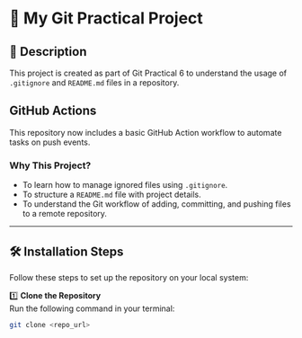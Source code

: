 # 📌 My Git Practical Project  

## 📖 Description  
This project is created as part of Git Practical 6 to understand the usage of `.gitignore` and `README.md` files in a repository.  

## GitHub Actions
This repository now includes a basic GitHub Action workflow to automate tasks on push events.

### **Why This Project?**  
- To learn how to manage ignored files using `.gitignore`.  
- To structure a `README.md` file with project details.  
- To understand the Git workflow of adding, committing, and pushing files to a remote repository.  

---

## 🛠 Installation Steps  
Follow these steps to set up the repository on your local system:  

1️⃣ **Clone the Repository**  
Run the following command in your terminal:  
```sh
git clone <repo_url>
